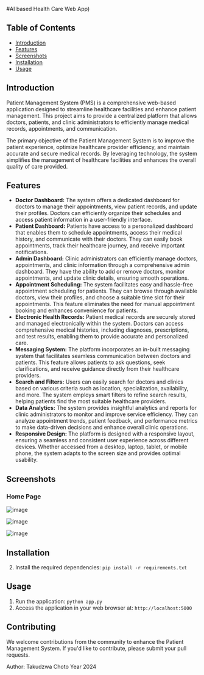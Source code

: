 #AI based Health Care Web App)

## Table of Contents
- [Introduction](#introduction)
- [Features](#features)
- [Screenshots](#screenshots)
- [Installation](#installation)
- [Usage](#usage)


## Introduction
Patient Management System (PMS) is a comprehensive web-based application designed to streamline healthcare facilities and enhance patient management. This project aims to provide a centralized platform that allows doctors, patients, and clinic administrators to efficiently manage medical records, appointments, and communication.

The primary objective of the Patient Management System is to improve the patient experience, optimize healthcare provider efficiency, and maintain accurate and secure medical records. By leveraging technology, the system simplifies the management of healthcare facilities and enhances the overall quality of care provided.

## Features
- **Doctor Dashboard:** The system offers a dedicated dashboard for doctors to manage their appointments, view patient records, and update their profiles. Doctors can efficiently organize their schedules and access patient information in a user-friendly interface.
- **Patient Dashboard:** Patients have access to a personalized dashboard that enables them to schedule appointments, access their medical history, and communicate with their doctors. They can easily book appointments, track their healthcare journey, and receive important notifications.
- **Admin Dashboard:** Clinic administrators can efficiently manage doctors, appointments, and clinic information through a comprehensive admin dashboard. They have the ability to add or remove doctors, monitor appointments, and update clinic details, ensuring smooth operations.
- **Appointment Scheduling:** The system facilitates easy and hassle-free appointment scheduling for patients. They can browse through available doctors, view their profiles, and choose a suitable time slot for their appointments. This feature eliminates the need for manual appointment booking and enhances convenience for patients.
- **Electronic Health Records:** Patient medical records are securely stored and managed electronically within the system. Doctors can access comprehensive medical histories, including diagnoses, prescriptions, and test results, enabling them to provide accurate and personalized care.
- **Messaging System:** The platform incorporates an in-built messaging system that facilitates seamless communication between doctors and patients. This feature allows patients to ask questions, seek clarifications, and receive guidance directly from their healthcare providers.
- **Search and Filters:** Users can easily search for doctors and clinics based on various criteria such as location, specialization, availability, and more. The system employs smart filters to refine search results, helping patients find the most suitable healthcare providers.
- **Data Analytics:** The system provides insightful analytics and reports for clinic administrators to monitor and improve service efficiency. They can analyze appointment trends, patient feedback, and performance metrics to make data-driven decisions and enhance overall clinic operations.
- **Responsive Design:** The platform is designed with a responsive layout, ensuring a seamless and consistent user experience across different devices. Whether accessed from a desktop, laptop, tablet, or mobile phone, the system adapts to the screen size and provides optimal usability.

## Screenshots

### Home Page
![image](https://github.com/TakudzwaChoto/AI-based-Healthcare-web-app/assets/56199912/a26e77d1-a5f4-4ec6-9841-557dac640137)

![image](https://github.com/TakudzwaChoto/AI-based-Healthcare-web-app/assets/56199912/5950b92d-2a2d-44ca-b394-8a535111572c)

![image](https://github.com/TakudzwaChoto/AI-based-Healthcare-web-app/assets/56199912/565f7854-26e0-4f7c-858c-1eb457d90b2a)


## Installation
2. Install the required dependencies: `pip install -r requirements.txt`

## Usage
1. Run the application: `python app.py`
2. Access the application in your web browser at: `http://localhost:5000`


## Contributing
We welcome contributions from the community to enhance the Patient Management System. If you'd like to contribute, please submit your pull requests.

Author:
Takudzwa Choto
Year 2024





